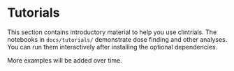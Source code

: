 # Tutorials

This section contains introductory material to help you use clintrials. The notebooks in `docs/tutorials/` demonstrate dose finding and other analyses. You can run them interactively after installing the optional dependencies.

More examples will be added over time.
